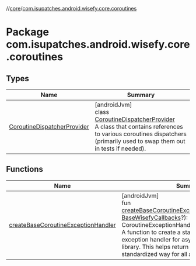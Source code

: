 //[core](../../index.md)/[com.isupatches.android.wisefy.core.coroutines](index.md)

# Package com.isupatches.android.wisefy.core.coroutines

## Types

| Name | Summary |
|---|---|
| [CoroutineDispatcherProvider](-coroutine-dispatcher-provider/index.md) | [androidJvm]<br>class [CoroutineDispatcherProvider](-coroutine-dispatcher-provider/index.md)<br>A class that contains references to various coroutines dispatchers (primarily used to swap them out in tests if needed). |

## Functions

| Name | Summary |
|---|---|
| [createBaseCoroutineExceptionHandler](create-base-coroutine-exception-handler.md) | [androidJvm]<br>fun [createBaseCoroutineExceptionHandler](create-base-coroutine-exception-handler.md)(callbacks: [BaseWisefyCallbacks](../com.isupatches.android.wisefy.core.base/-base-wisefy-callbacks/index.md)?): CoroutineExceptionHandler<br>A function to create a standardized coroutines exception handler for async operations within the library. This helps return exceptions in a standardized way for all async callbacks. |
